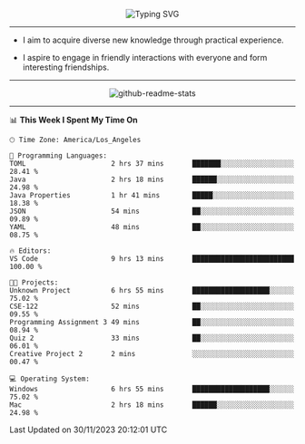 <p align="center">
  <img src="https://readme-typing-svg.demolab.com?font=Fira+Code&weight=500&size=32&duration=2500&pause=1600&center=true&vCenter=true&random=false&width=1024&height=64&lines=Hi+there+%F0%9F%91%8B;I'm+delighted+you+could+make+it+here+%F0%9F%8E%89;I'm+Harry%2C+a+college+student+still+finding+my+way" alt="Typing SVG" />
</p>


---


- I aim to acquire diverse new knowledge through practical experience.

- I aspire to engage in friendly interactions with everyone and form interesting friendships.


---


<p align="center">
  <img src="https://github-readme-stats.vercel.app/api?username=Harry-Jing&show_icons=true" alt="github-readme-stats"/>
</p>


---

<!--START_SECTION:waka-->
📊 **This Week I Spent My Time On** 

```text
🕑︎ Time Zone: America/Los_Angeles

💬 Programming Languages: 
TOML                     2 hrs 37 mins       ███████░░░░░░░░░░░░░░░░░░   28.41 % 
Java                     2 hrs 18 mins       ██████░░░░░░░░░░░░░░░░░░░   24.98 % 
Java Properties          1 hr 41 mins        █████░░░░░░░░░░░░░░░░░░░░   18.38 % 
JSON                     54 mins             ██░░░░░░░░░░░░░░░░░░░░░░░   09.89 % 
YAML                     48 mins             ██░░░░░░░░░░░░░░░░░░░░░░░   08.75 % 

🔥 Editors: 
VS Code                  9 hrs 13 mins       █████████████████████████   100.00 % 

🐱‍💻 Projects: 
Unknown Project          6 hrs 55 mins       ███████████████████░░░░░░   75.02 % 
CSE-122                  52 mins             ██░░░░░░░░░░░░░░░░░░░░░░░   09.55 % 
Programming Assignment 3 49 mins             ██░░░░░░░░░░░░░░░░░░░░░░░   08.94 % 
Quiz 2                   33 mins             ██░░░░░░░░░░░░░░░░░░░░░░░   06.01 % 
Creative Project 2       2 mins              ░░░░░░░░░░░░░░░░░░░░░░░░░   00.47 % 

💻 Operating System: 
Windows                  6 hrs 55 mins       ███████████████████░░░░░░   75.02 % 
Mac                      2 hrs 18 mins       ██████░░░░░░░░░░░░░░░░░░░   24.98 % 
```


 Last Updated on 30/11/2023 20:12:01 UTC
<!--END_SECTION:waka-->
